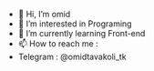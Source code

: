 - 👋 Hi, I’m omid
- 👀 I’m interested in Programing
- 🌱 I’m currently learning Front-end
- 📫 How to reach me :
- Telegram : @omidtavakoli_tk
